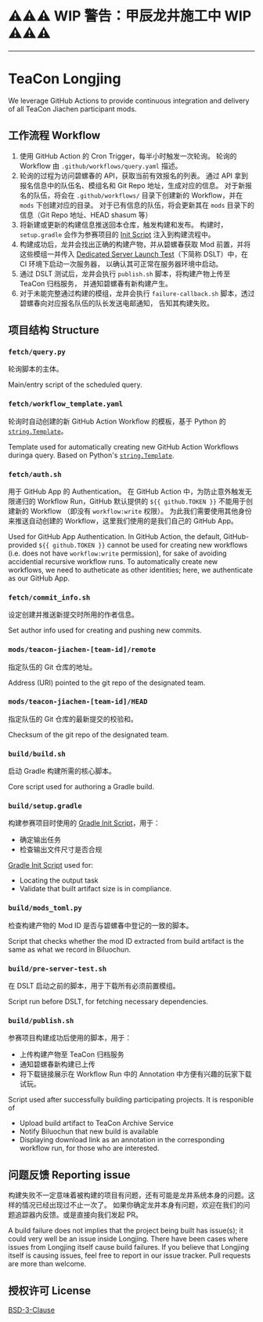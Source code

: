 # ⚠️⚠️⚠️ WIP 警告：甲辰龙井施工中 WIP ⚠️⚠️⚠️

------
# TeaCon Longjing

We leverage GitHub Actions to provide continuous integration and delivery of all TeaCon Jiachen participant mods.

## 工作流程 Workflow

  1. 使用 GitHub Action 的 Cron Trigger，每半小时触发一次轮询。
     轮询的 Workflow 由 `.github/workflows/query.yaml` 描述。
  2. 轮询的过程为访问碧螺春的 API，获取当前有效报名的列表。
     通过 API 拿到报名信息中的队伍名、模组名和 Git Repo 地址，生成对应的信息。
     对于新报名的队伍，将会在 `.github/workflows/` 目录下创建新的 Workflow，并在 `mods` 下创建对应的目录。
     对于已有信息的队伍，将会更新其在 `mods` 目录下的信息（Git Repo 地址、HEAD shasum 等）
  3. 将新建或更新的构建信息推送回本仓库，触发构建和发布。
     构建时，`setup.gradle` 会作为参赛项目的 [Init Script][ref-2] 注入到构建流程中。
  4. 构建成功后，龙井会找出正确的构建产物，并从碧螺春获取 Mod 前置，并将这些模组一并传入 
     [Dedicated Server Launch Test][ref-3]（下简称 DSLT）中，在 CI 环境下启动一次服务器，
     以确认其可正常在服务器环境中启动。
  5. 通过 DSLT 测试后，龙井会执行 `publish.sh` 脚本，将构建产物上传至 TeaCon 归档服务，
     并通知碧螺春有新构建产生。
  6. 对于未能完整通过构建的模组，龙井会执行 `failure-callback.sh` 脚本，透过碧螺春向对应报名队伍的队长发送电邮通知，
     告知其构建失败。

[ref-2]: https://docs.gradle.org/current/userguide/init_scripts.html
[ref-3]: https://github.com/teaconmc/dedicated-server-launch-test

## 项目结构 Structure

### `fetch/query.py`

轮询脚本的主体。

Main/entry script of the scheduled query.

### `fetch/workflow_template.yaml`

轮询时自动创建的新 GitHub Action Workflow 的模板，基于 Python 的 [`string.Template`][ref-3]。

Template used for automatically creating new GitHub Action Workflows duringa query.
Based on Python's [`string.Template`][ref-3].

[ref-3]: https://docs.python.org/3/library/string.html#string.Template

### `fetch/auth.sh`

用于 GitHub App 的 Authentication。
在 GitHub Action 中，为防止意外触发无限递归的 Workflow Run，GitHub 默认提供的 `${{ github.TOKEN }}` 不能用于创建新的 Workflow
（即没有 `workflow:write` 权限）。
为此我们需要使用其他身份来推送自动创建的 Workflow，这里我们使用的是我们自己的 GitHub App。

Used for GitHub App Authentication.
In GitHub Action, the default, GitHub-provided `${{ github.TOKEN }}` cannot be used for creating new workflows
(i.e. does not have `workflow:write` permission), for sake of avoiding accidential recursive workflow runs.
To automatically create new workflows, we need to autheticate as other identities; here, we authenticate as
our GitHub App.

### `fetch/commit_info.sh`

设定创建并推送新提交时所用的作者信息。

Set author info used for creating and pushing new commits.

### `mods/teacon-jiachen-[team-id]/remote`

指定队伍的 Git 仓库的地址。

Address (URI) pointed to the git repo of the designated team.

### `mods/teacon-jiachen-[team-id]/HEAD`

指定队伍的 Git 仓库的最新提交的校验和。

Checksum of the git repo of the designated team.

### `build/build.sh`

启动 Gradle 构建所需的核心脚本。

Core script used for authoring a Gradle build.

### `build/setup.gradle`

构建参赛项目时使用的 [Gradle Init Script][ref-2]，用于：

  - 确定输出任务
  - 检查输出文件尺寸是否合规

[Gradle Init Script][ref-2] used for:

  - Locating the output task
  - Validate that built artifact size is in compliance.

### `build/mods_toml.py`

检查构建产物的 Mod ID 是否与碧螺春中登记的一致的脚本。

Script that checks whether the mod ID extracted from build artifact is the same as what we record in Biluochun.

### `build/pre-server-test.sh`

在 DSLT 启动之前的脚本，用于下载所有必须前置模组。

Script run before DSLT, for fetching necessary dependencies.

### `build/publish.sh`

参赛项目构建成功后使用的脚本，用于：

  - 上传构建产物至 TeaCon 归档服务
  - 通知碧螺春新构建已上传
  - 将下载链接展示在 Workflow Run 中的 Annotation 中方便有兴趣的玩家下载试玩。

Script used after successfully building participating projects. It is responible of 

  - Upload build artifact to TeaCon Archive Service
  - Notify Biluochun that new build is available
  - Displaying download link as an annotation in the corresponding workflow run, for those who are interested.

## 问题反馈 Reporting issue

构建失败不一定意味着被构建的项目有问题，还有可能是龙井系统本身的问题。这样的情况已经出现过不止一次了。
如果你确定龙井本身有问题，欢迎在我们的问题追踪器内反馈。或是直接向我们发起 PR。

A build failure does not implies that the project being built has issue(s); it could very well be an issue inside Longjing.
There have been cases where issues from Longjing itself cause build failures.
If you believe that Longjing itself is causing issues, feel free to report in our issue tracker.
Pull requests are more than welcome.

## 授权许可 License

[BSD-3-Clause](./LICENSE)
